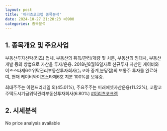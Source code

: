 ```yaml
---
layout: post
title: '이리츠코크렙 종목분석'
date: 2024-10-27 21:20:23 +0900
categories: 종목분석
---
```


## 1. 종목개요 및 주요사업

부동산투자신탁(리츠) 업체. 부동산의 취득/관리/개량 및 처분, 부동산의 임대차, 부동산개발 등의 방법으로 자산을 투자/운용. 2018년8월16일자로 신규투자 자산인 케이비와이즈스타제6호위탁관리부동산투자회사(뉴코아 중계,분당점)의 보통주 투자를 완료하여, 현재 케이비와이즈스타제6호 지분 100%를 보유중.

최대주주는 이랜드리테일 외(45.01%), 주요주주는 미래에셋자산운용(11.22%), 코람코주택도시기금위탁관리부동산투자회사(6.80%)
[#이리츠코크렙](#)

## 2. 시세분석

No price analysis available
